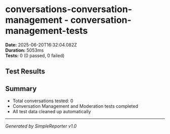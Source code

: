 # conversations-conversation-management - conversation-management-tests

**Date:** 2025-06-20T16:32:04.082Z  
**Duration:** 5053ms  
**Tests:** 0 (0 passed, 0 failed)

## Test Results



## Summary

- Total conversations tested: 0
- Conversation Management and Moderation tests completed
- All test data cleaned up automatically

---
*Generated by SimpleReporter v1.0*
